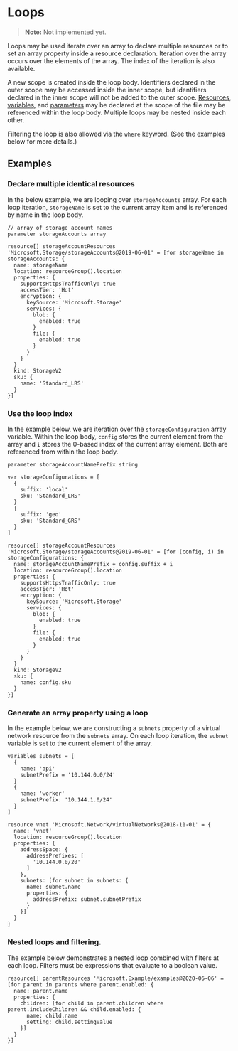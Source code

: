 # Loops
> **Note:** Not implemented yet.

Loops may be used iterate over an array to declare multiple resources or to set an array property inside a resource declaration. Iteration over the array occurs over the elements of the array. The index of the iteration is also available.

A new scope is created inside the loop body. Identifiers declared in the outer scope may be accessed inside the inner scope, but identifiers declared in the inner scope will not be added to the outer scope. [Resources](./resources.md), [variables](./variables.md), and [parameters](./parameters.md) may be declared at the scope of the file may be referenced within the loop body. Multiple loops may be nested inside each other.

Filtering the loop is also allowed via the `where` keyword. (See the examples below for more details.)

## Examples

### Declare multiple identical resources
In the below example, we are looping over `storageAccounts` array. For each loop iteration, `storageName` is set to the current array item and is referenced by name in the loop body.
```
// array of storage account names
parameter storageAccounts array

resource[] storageAccountResources 'Microsoft.Storage/storageAccounts@2019-06-01' = [for storageName in storageAccounts: {
  name: storageName
  location: resourceGroup().location
  properties: {
    supportsHttpsTrafficOnly: true
    accessTier: 'Hot'
    encryption: {
      keySource: 'Microsoft.Storage'
      services: {
        blob: {
          enabled: true
        }
        file: {
          enabled: true
        }
      }
    }
  }
  kind: StorageV2
  sku: {
    name: 'Standard_LRS'
  }
}]
```

### Use the loop index
In the example below, we are iteration over the `storageConfiguration` array variable. Within the loop body, `config` stores the current element from the array and `i` stores the 0-based index of the current array element. Both are referenced from within the loop body.

```
parameter storageAccountNamePrefix string

var storageConfigurations = [
  {
    suffix: 'local'
    sku: 'Standard_LRS'
  }
  {
    suffix: 'geo'
    sku: 'Standard_GRS'
  }
]

resource[] storageAccountResources 'Microsoft.Storage/storageAccounts@2019-06-01' = [for (config, i) in storageConfigurations: {
  name: storageAccountNamePrefix + config.suffix + i
  location: resourceGroup().location
  properties: {
    supportsHttpsTrafficOnly: true
    accessTier: 'Hot'
    encryption: {
      keySource: 'Microsoft.Storage'
      services: {
        blob: {
          enabled: true
        }
        file: {
          enabled: true
        }
      }
    }
  }
  kind: StorageV2
  sku: {
    name: config.sku
  }
}]

```

### Generate an array property using a loop
In the example below, we are constructing a `subnets` property of a virtual network resource from the `subnets` array. On each loop iteration, the `subnet` variable is set to the current element of the array.

```
variables subnets = [
  {
    name: 'api'
    subnetPrefix = '10.144.0.0/24'
  }
  {
    name: 'worker'
    subnetPrefix: '10.144.1.0/24'
  }
]

resource vnet 'Microsoft.Network/virtualNetworks@2018-11-01' = {
  name: 'vnet'
  location: resourceGroup().location
  properties: {
    addressSpace: {
      addressPrefixes: [
        '10.144.0.0/20'
      ]
    },
    subnets: [for subnet in subnets: {
      name: subnet.name
      properties: {
        addressPrefix: subnet.subnetPrefix
      }
    }]
  }
}
```

### Nested loops and filtering.
The example below demonstrates a nested loop combined with filters at each loop. Filters must be expressions that evaluate to a boolean value.

```
resource[] parentResources 'Microsoft.Example/examples@2020-06-06' = [for parent in parents where parent.enabled: {
  name: parent.name
  properties: {
    children: [for child in parent.children where parent.includeChildren && child.enabled: {
      name: child.name
      setting: child.settingValue
    }]
  }
}]
```